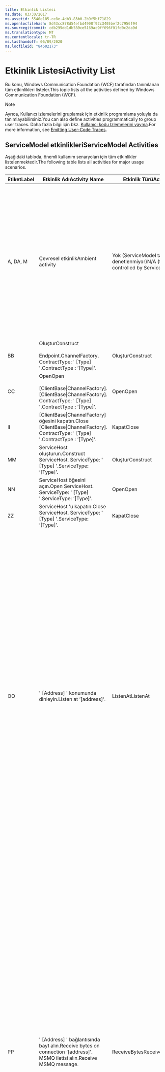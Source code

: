 ```yaml
---
title: Etkinlik Listesi
ms.date: 03/30/2017
ms.assetid: 5540e185-ce8e-4db3-83b0-2b9f5bf71829
ms.openlocfilehash: 8d43cc878d54efbd4908f92c3405bef2c7956f94
ms.sourcegitcommit: cdb295dd1db589ce5169ac9ff096f01fd0c2da9d
ms.translationtype: MT
ms.contentlocale: tr-TR
ms.lasthandoff: 06/09/2020
ms.locfileid: "84602173"
---
```

# <a name="activity-list"></a><span data-ttu-id="40936-102">Etkinlik Listesi</span><span class="sxs-lookup"><span data-stu-id="40936-102">Activity List</span></span>
<span data-ttu-id="40936-103">Bu konu, Windows Communication Foundation (WCF) tarafından tanımlanan tüm etkinlikleri listeler.</span><span class="sxs-lookup"><span data-stu-id="40936-103">This topic lists all the activities defined by Windows Communication Foundation (WCF).</span></span>  
  
> [!NOTE]
> <span data-ttu-id="40936-104">Ayrıca, Kullanıcı izlemelerini gruplamak için etkinlik programlama yoluyla da tanımlayabilirsiniz.</span><span class="sxs-lookup"><span data-stu-id="40936-104">You can also define activities programmatically to group user traces.</span></span> <span data-ttu-id="40936-105">Daha fazla bilgi için bkz. [Kullanıcı kodu Izlemelerini yayma](emitting-user-code-traces.md).</span><span class="sxs-lookup"><span data-stu-id="40936-105">For more information, see [Emitting User-Code Traces](emitting-user-code-traces.md).</span></span>  
  
## <a name="servicemodel-activities"></a><span data-ttu-id="40936-106">ServiceModel etkinlikleri</span><span class="sxs-lookup"><span data-stu-id="40936-106">ServiceModel Activities</span></span>  
 <span data-ttu-id="40936-107">Aşağıdaki tabloda, önemli kullanım senaryoları için tüm etkinlikler listelenmektedir.</span><span class="sxs-lookup"><span data-stu-id="40936-107">The following table lists all activities for major usage scenarios.</span></span>  
  
|<span data-ttu-id="40936-108">Etiket</span><span class="sxs-lookup"><span data-stu-id="40936-108">Label</span></span>|<span data-ttu-id="40936-109">Etkinlik Adı</span><span class="sxs-lookup"><span data-stu-id="40936-109">Activity Name</span></span>|<span data-ttu-id="40936-110">Etkinlik Türü</span><span class="sxs-lookup"><span data-stu-id="40936-110">Activity Type</span></span>|<span data-ttu-id="40936-111">Açıklama</span><span class="sxs-lookup"><span data-stu-id="40936-111">Description</span></span>|  
|-----------|-------------------|-------------------|-----------------|  
|<span data-ttu-id="40936-112">A, D</span><span class="sxs-lookup"><span data-stu-id="40936-112">A, M</span></span>|<span data-ttu-id="40936-113">Çevresel etkinlik</span><span class="sxs-lookup"><span data-stu-id="40936-113">Ambient activity</span></span>|<span data-ttu-id="40936-114">Yok (ServiceModel tarafından denetlenmiyor)</span><span class="sxs-lookup"><span data-stu-id="40936-114">N/A (this is not controlled by ServiceModel)</span></span>|<span data-ttu-id="40936-115">KIMLIĞI, ServiceModel koduna (istemci tarafı veya sunucu tarafı) yapılan herhangi bir çağrının önüne TLS olarak ayarlanmış olan etkinlik.</span><span class="sxs-lookup"><span data-stu-id="40936-115">The activity whose ID is set in TLS before any calls to ServiceModel code (client side or server side).</span></span><br /><br /> <span data-ttu-id="40936-116">Örnek: WCF istemcisi veya serviceHost üzerinde Open çağrısı yapılacak bir etkinlik. Open çağırılır.</span><span class="sxs-lookup"><span data-stu-id="40936-116">Example: An activity where  open is called on the WCF client or serviceHost.open is called.</span></span>|  
|<span data-ttu-id="40936-117">B</span><span class="sxs-lookup"><span data-stu-id="40936-117">B</span></span>|<span data-ttu-id="40936-118">Oluştur</span><span class="sxs-lookup"><span data-stu-id="40936-118">Construct</span></span><br /><br /> <span data-ttu-id="40936-119">Endpoint.</span><span class="sxs-lookup"><span data-stu-id="40936-119">ChannelFactory.</span></span> <span data-ttu-id="40936-120">ContractType: ' [Type] '.</span><span class="sxs-lookup"><span data-stu-id="40936-120">ContractType : ‘[Type]’.</span></span>|<span data-ttu-id="40936-121">Oluştur</span><span class="sxs-lookup"><span data-stu-id="40936-121">Construct</span></span>||  
|<span data-ttu-id="40936-122">C</span><span class="sxs-lookup"><span data-stu-id="40936-122">C</span></span>|<span data-ttu-id="40936-123">Open</span><span class="sxs-lookup"><span data-stu-id="40936-123">Open</span></span><br /><br /> <span data-ttu-id="40936-124">[ClientBase&#124;ChannelFactory].</span><span class="sxs-lookup"><span data-stu-id="40936-124">[ClientBase&#124;ChannelFactory].</span></span> <span data-ttu-id="40936-125">ContractType: ' [Type] '.</span><span class="sxs-lookup"><span data-stu-id="40936-125">ContractType : ‘[Type]’.</span></span>|<span data-ttu-id="40936-126">Open</span><span class="sxs-lookup"><span data-stu-id="40936-126">Open</span></span>||  
|<span data-ttu-id="40936-127">I</span><span class="sxs-lookup"><span data-stu-id="40936-127">I</span></span>|<span data-ttu-id="40936-128">[ClientBase&#124;ChannelFactory] öğesini kapatın.</span><span class="sxs-lookup"><span data-stu-id="40936-128">Close [ClientBase&#124;ChannelFactory].</span></span> <span data-ttu-id="40936-129">ContractType: ' [Type] '.</span><span class="sxs-lookup"><span data-stu-id="40936-129">ContractType : ‘[Type]’.</span></span>|<span data-ttu-id="40936-130">Kapat</span><span class="sxs-lookup"><span data-stu-id="40936-130">Close</span></span>||  
|<span data-ttu-id="40936-131">M</span><span class="sxs-lookup"><span data-stu-id="40936-131">M</span></span>|<span data-ttu-id="40936-132">ServiceHost oluşturun.</span><span class="sxs-lookup"><span data-stu-id="40936-132">Construct ServiceHost.</span></span> <span data-ttu-id="40936-133">ServiceType: ' [Type] '.</span><span class="sxs-lookup"><span data-stu-id="40936-133">ServiceType: ‘[Type]’.</span></span>|<span data-ttu-id="40936-134">Oluştur</span><span class="sxs-lookup"><span data-stu-id="40936-134">Construct</span></span>||  
|<span data-ttu-id="40936-135">N</span><span class="sxs-lookup"><span data-stu-id="40936-135">N</span></span>|<span data-ttu-id="40936-136">ServiceHost öğesini açın.</span><span class="sxs-lookup"><span data-stu-id="40936-136">Open ServiceHost.</span></span> <span data-ttu-id="40936-137">ServiceType: ' [Type] '.</span><span class="sxs-lookup"><span data-stu-id="40936-137">ServiceType: ‘[Type]’.</span></span>|<span data-ttu-id="40936-138">Open</span><span class="sxs-lookup"><span data-stu-id="40936-138">Open</span></span>||  
|<span data-ttu-id="40936-139">Z</span><span class="sxs-lookup"><span data-stu-id="40936-139">Z</span></span>|<span data-ttu-id="40936-140">ServiceHost 'u kapatın.</span><span class="sxs-lookup"><span data-stu-id="40936-140">Close ServiceHost.</span></span> <span data-ttu-id="40936-141">ServiceType: ' [Type] '.</span><span class="sxs-lookup"><span data-stu-id="40936-141">ServiceType: ‘[Type]’.</span></span>|<span data-ttu-id="40936-142">Kapat</span><span class="sxs-lookup"><span data-stu-id="40936-142">Close</span></span>||  
|<span data-ttu-id="40936-143">O</span><span class="sxs-lookup"><span data-stu-id="40936-143">O</span></span>|<span data-ttu-id="40936-144">' [Address] ' konumunda dinleyin.</span><span class="sxs-lookup"><span data-stu-id="40936-144">Listen at ‘[address]’.</span></span>|<span data-ttu-id="40936-145">ListenAt</span><span class="sxs-lookup"><span data-stu-id="40936-145">ListenAt</span></span>|<span data-ttu-id="40936-146">Bu ve sonraki etkinlik, aktarıma özeldir.</span><span class="sxs-lookup"><span data-stu-id="40936-146">This and the next activity are transport-specific.</span></span> <span data-ttu-id="40936-147">ListenAt etkinliği, kanal dinleyicisinin dinlediği adresle eşleşen içeriği temsil eder.</span><span class="sxs-lookup"><span data-stu-id="40936-147">The ListenAt activity represents the content that maps to the address where the channel listener listens at.</span></span> <span data-ttu-id="40936-148">MSMQ söz konusu olduğunda, kuyruk tek bir adresle eşlendiğinden sıranın kendisi bu değildir.</span><span class="sxs-lookup"><span data-stu-id="40936-148">In the case of MSMQ, it is the queue itself since the queue maps to one address.</span></span> <span data-ttu-id="40936-149">Bu etkinlik, MSMQ durumunda MSMQ iletileri için bağlantı yönelimli aktarımlara karşı gelen bağlantıları dinler.</span><span class="sxs-lookup"><span data-stu-id="40936-149">This activity listens for incoming connections in the case of connection-oriented transports, for MSMQ messages in the case of MSMQ.</span></span> <span data-ttu-id="40936-150">Bu etkinlik ServiceHost. Open () sırasında oluşturulur ve dinleyiciyi oluşturma ve atma ile ilgili izlemeleri ve tüm ReceiveBytes etkinliklerine aktarmayı içerir.</span><span class="sxs-lookup"><span data-stu-id="40936-150">This activity is created during ServiceHost.Open(), and contains the traces related to creating and disposing the listener, as well as transferring out to all ReceiveBytes activities.</span></span>|  
|<span data-ttu-id="40936-151">P</span><span class="sxs-lookup"><span data-stu-id="40936-151">P</span></span>|<span data-ttu-id="40936-152">' [Address] ' bağlantısında bayt alın.</span><span class="sxs-lookup"><span data-stu-id="40936-152">Receive bytes on connection ‘[address]’.</span></span> <span data-ttu-id="40936-153">MSMQ iletisi alın.</span><span class="sxs-lookup"><span data-stu-id="40936-153">Receive MSMQ message.</span></span>|<span data-ttu-id="40936-154">ReceiveBytes</span><span class="sxs-lookup"><span data-stu-id="40936-154">ReceiveBytes</span></span>|<span data-ttu-id="40936-155">Bu etkinlikte, sonunda bir WCF iletisi alacak veriler işlenir.</span><span class="sxs-lookup"><span data-stu-id="40936-155">In this activity, data that will eventually get a WCF message is processed.</span></span> <span data-ttu-id="40936-156">Gelen baytlar, bağlantıya dayalı taşıma veya http olması durumunda bekletilir.</span><span class="sxs-lookup"><span data-stu-id="40936-156">Incoming bytes are waited in the case of connection-oriented transport or http.</span></span> <span data-ttu-id="40936-157">TCP/adlandırılmış kanal için, bu etkinliğin ömrü bağlantı oluşturulduğu sırada oluşturulduğu gibi bağlantının kullanım süresidir.</span><span class="sxs-lookup"><span data-stu-id="40936-157">For TCP/named-pipe, the lifetime of this activity is the lifetime of the connection, as it is created when the connection is created.</span></span> <span data-ttu-id="40936-158">Http için bir ileti isteğinin kullanım ömrü ve ileti gönderildiğinde oluşturulur.</span><span class="sxs-lookup"><span data-stu-id="40936-158">For http, it is of the lifetime of a message request and is created when the message is sent.</span></span> <span data-ttu-id="40936-159">Bu etkinlik, varsa bağlantıyı oluşturma ve atma ile ilgili izlemeleri içerir ve tüm ileti (nesne) işleme etkinliklerine aktarır.</span><span class="sxs-lookup"><span data-stu-id="40936-159">This activity contains the traces related to creating and disposing the connection if applicable, as well as transfers out to all message (object) processing activities.</span></span><br /><br /> <span data-ttu-id="40936-160">MSMQ söz konusu olduğunda, MSMQ iletisinin alındığı etkinliktir.</span><span class="sxs-lookup"><span data-stu-id="40936-160">In the case of MSMQ, it is the activity where the MSMQ message is retrieved.</span></span>|  
|<span data-ttu-id="40936-161">Q</span><span class="sxs-lookup"><span data-stu-id="40936-161">Q</span></span>|<span data-ttu-id="40936-162">İşlem iletisi [sayı].</span><span class="sxs-lookup"><span data-stu-id="40936-162">Process message [number].</span></span> <span data-ttu-id="40936-163">(Yani, [Number], 1 ile başlayan tek bir artış değeridir.)</span><span class="sxs-lookup"><span data-stu-id="40936-163">(Note, [number] is a monotonically increasing value which starts at 1.)</span></span>|<span data-ttu-id="40936-164">ProcessMessage</span><span class="sxs-lookup"><span data-stu-id="40936-164">ProcessMessage</span></span>|<span data-ttu-id="40936-165">Gelen bir iletiyi işleyin.</span><span class="sxs-lookup"><span data-stu-id="40936-165">Process an incoming message.</span></span> <span data-ttu-id="40936-166">Bu etkinlik, bir WCF ileti nesnesi oluşturmak için tüm veriler (bayt, MSMQ iletisi) alındığında başlar.</span><span class="sxs-lookup"><span data-stu-id="40936-166">This activity starts when all the data (bytes, MSMQ message) are received to form a WCF message object.</span></span> <span data-ttu-id="40936-167">Bu etkinliğin içindeki izlemeler üst bilgi işlemeyle ilgilenir.</span><span class="sxs-lookup"><span data-stu-id="40936-167">Traces within this activity deal with header processing.</span></span><br /><br /> <span data-ttu-id="40936-168">Dağıtılabilir bir ileti biçimlendirilmişse, ServiceHost ProcessAction etkinliği ilgili etkinlik KIMLIĞI arandıktan sonra öğesine geçiş yapar.</span><span class="sxs-lookup"><span data-stu-id="40936-168">Once a message that can be dispatched is formed, the ServiceHost ProcessAction activity is switched to after looking up the corresponding Activity ID.</span></span>|  
|<span data-ttu-id="40936-169">D, S</span><span class="sxs-lookup"><span data-stu-id="40936-169">D, S</span></span>|<span data-ttu-id="40936-170">' [Action] ' eylemini işleyin.</span><span class="sxs-lookup"><span data-stu-id="40936-170">Process action ‘[action]’.</span></span>|<span data-ttu-id="40936-171">ProcessAction</span><span class="sxs-lookup"><span data-stu-id="40936-171">ProcessAction</span></span>|<span data-ttu-id="40936-172">İletiyi alma sırasında kullanıcı koduna ve gönderme sırasında ters sırada göndermek için taşıma/güvenlik/RM yığını aracılığıyla iletiyi işleyin.</span><span class="sxs-lookup"><span data-stu-id="40936-172">Process the message through the Transport/Security/RM stack for dispatching the message to user code on receive, and in the reverse order on send.</span></span><br /><br /> <span data-ttu-id="40936-173">Sunucuda, bu etkinlik "etkinlik yayma" yoluyla ileti üstbilgisinde gönderildiyse yayılan etkinlik KIMLIĞINI kullanır; Aksi takdirde, yeni bir GUID oluşturulur.</span><span class="sxs-lookup"><span data-stu-id="40936-173">On the server, this activity uses the propagated Activity ID if it is sent in the message header via "Activity Propagation"; otherwise, a new GUID is created.</span></span><br /><br /> <span data-ttu-id="40936-174">İstek/yanıt sözleşmeleri için yanıt iletisi de bu etkinlikte işlenir.</span><span class="sxs-lookup"><span data-stu-id="40936-174">The response message for request/reply contracts is also processed in that activity.</span></span>|  
|<span data-ttu-id="40936-175">T</span><span class="sxs-lookup"><span data-stu-id="40936-175">T</span></span>|<span data-ttu-id="40936-176">' [Icondikkatini. Operation] ' yürütün.</span><span class="sxs-lookup"><span data-stu-id="40936-176">Execute ‘[IContract.Operation]’.</span></span>|<span data-ttu-id="40936-177">ExecuteUserCode</span><span class="sxs-lookup"><span data-stu-id="40936-177">ExecuteUserCode</span></span>|<span data-ttu-id="40936-178">Hizmet tarafında gönderdikten sonra Kullanıcı kodunu yürütün.</span><span class="sxs-lookup"><span data-stu-id="40936-178">Execute user code after dispatch on the service side.</span></span> <span data-ttu-id="40936-179">Bu etkinlik, Kullanıcı tarafından sağlanan koddan ServiceHost kodunu belirtmek için bir sınır sağlar.</span><span class="sxs-lookup"><span data-stu-id="40936-179">This activity provides a boundary to delineate ServiceHost code from user-provided code.</span></span>|  
  
## <a name="security-activities"></a><span data-ttu-id="40936-180">Güvenlik etkinlikleri</span><span class="sxs-lookup"><span data-stu-id="40936-180">Security Activities</span></span>  
 <span data-ttu-id="40936-181">Aşağıdaki tabloda güvenlik ile ilgili tüm etkinlikler listelenmektedir.</span><span class="sxs-lookup"><span data-stu-id="40936-181">The following table lists all activities related to Security.</span></span>  
  
|<span data-ttu-id="40936-182">Etkinlik Adı</span><span class="sxs-lookup"><span data-stu-id="40936-182">Activity Name</span></span>|<span data-ttu-id="40936-183">Etkinlik Türü</span><span class="sxs-lookup"><span data-stu-id="40936-183">Activity Type</span></span>|<span data-ttu-id="40936-184">Açıklama</span><span class="sxs-lookup"><span data-stu-id="40936-184">Description</span></span>|  
|-------------------|-------------------|-----------------|  
|<span data-ttu-id="40936-185">Güvenli oturum ayarla</span><span class="sxs-lookup"><span data-stu-id="40936-185">Setup secure session</span></span>|<span data-ttu-id="40936-186">SetupSecurity</span><span class="sxs-lookup"><span data-stu-id="40936-186">SetupSecurity</span></span>|<span data-ttu-id="40936-187">Yalnızca istemci tarafında bulunur.</span><span class="sxs-lookup"><span data-stu-id="40936-187">Exists on the client side only.</span></span> <span data-ttu-id="40936-188">Kimlik doğrulaması için tüm RST \*/SCT değişimlerinin yanı sıra güvenlik bağlamını ayarlamaya da sahiptir.</span><span class="sxs-lookup"><span data-stu-id="40936-188">Contains all RST\*/SCT exchanges for authentication and setting the security context.</span></span> <span data-ttu-id="40936-189">`propagateActivity` = `true` Bu etkinlik, hizmetin karşılık gelen işlem eylemi RST \* /SCT etkinlikleriyle birleştirilir.</span><span class="sxs-lookup"><span data-stu-id="40936-189">If `propagateActivity`=`true`, this activity is merged with the service’s corresponding Process Action RST\*/SCT activities.</span></span>|  
|<span data-ttu-id="40936-190">Güvenli oturumu Kapat</span><span class="sxs-lookup"><span data-stu-id="40936-190">Close secure session</span></span>|<span data-ttu-id="40936-191">SetupSecurity</span><span class="sxs-lookup"><span data-stu-id="40936-191">SetupSecurity</span></span>|<span data-ttu-id="40936-192">İstemci tarafında bulunur.</span><span class="sxs-lookup"><span data-stu-id="40936-192">Exists on the client side.</span></span> <span data-ttu-id="40936-193">Güvenli oturumu kapatmak için Iptal iletisi değişimini içerir.</span><span class="sxs-lookup"><span data-stu-id="40936-193">Contains the Cancel message exchange for closing the secure session.</span></span> <span data-ttu-id="40936-194">`propagateActivity` = `true` Bu etkinlik, hizmetten "iptal" işlem eylemiyle birleştirilir.</span><span class="sxs-lookup"><span data-stu-id="40936-194">If `propagateActivity`=`true`, this activity is merged with the Process Action "Cancel" from the service.</span></span>|  
  
 <span data-ttu-id="40936-195">Aşağıdaki tabloda, COM+ ile ilgili tüm etkinlikler listelenmektedir.</span><span class="sxs-lookup"><span data-stu-id="40936-195">The following table lists all activities related to COM+.</span></span>  
  
|<span data-ttu-id="40936-196">Etkinlik Adı</span><span class="sxs-lookup"><span data-stu-id="40936-196">Activity Name</span></span>|<span data-ttu-id="40936-197">Etkinlik Türü</span><span class="sxs-lookup"><span data-stu-id="40936-197">Activity Type</span></span>|<span data-ttu-id="40936-198">Açıklama</span><span class="sxs-lookup"><span data-stu-id="40936-198">Description</span></span>|  
|-------------------|-------------------|-----------------|  
|<span data-ttu-id="40936-199">COM+ örneği oluştur</span><span class="sxs-lookup"><span data-stu-id="40936-199">Create COM+ instance</span></span>|<span data-ttu-id="40936-200">TransferToCOMPlus</span><span class="sxs-lookup"><span data-stu-id="40936-200">TransferToCOMPlus</span></span>|<span data-ttu-id="40936-201">WCF kodundan gelen her COM+ çağrısı için 1 etkinlik örneği</span><span class="sxs-lookup"><span data-stu-id="40936-201">1 activity instance for each COM+ call from WCF code</span></span>|  
|<span data-ttu-id="40936-202">COM+ yürütme\<operation></span><span class="sxs-lookup"><span data-stu-id="40936-202">Execute COM+ \<operation></span></span>|<span data-ttu-id="40936-203">TransferToCOMPlus</span><span class="sxs-lookup"><span data-stu-id="40936-203">TransferToCOMPlus</span></span>|<span data-ttu-id="40936-204">WCF kodundan gelen her COM+ çağrısı için 1 etkinlik örneği</span><span class="sxs-lookup"><span data-stu-id="40936-204">1 activity instance for each COM+ call from WCF code</span></span>|  
  
## <a name="wmi-activities"></a><span data-ttu-id="40936-205">WMI etkinlikleri</span><span class="sxs-lookup"><span data-stu-id="40936-205">WMI Activities</span></span>  
 <span data-ttu-id="40936-206">Aşağıdaki tabloda WMI ile ilgili tüm etkinlikler listelenmektedir.</span><span class="sxs-lookup"><span data-stu-id="40936-206">The following table lists all activities related to WMI.</span></span>  
  
|<span data-ttu-id="40936-207">Etkinlik Adı</span><span class="sxs-lookup"><span data-stu-id="40936-207">Activity Name</span></span>|<span data-ttu-id="40936-208">Etkinlik Türü</span><span class="sxs-lookup"><span data-stu-id="40936-208">Activity Type</span></span>|<span data-ttu-id="40936-209">Açıklama</span><span class="sxs-lookup"><span data-stu-id="40936-209">Description</span></span>|  
|-------------------|-------------------|-----------------|  
|<span data-ttu-id="40936-210">WMI Get</span><span class="sxs-lookup"><span data-stu-id="40936-210">WMI get</span></span>|<span data-ttu-id="40936-211">Wgetobject</span><span class="sxs-lookup"><span data-stu-id="40936-211">WMIGetObject</span></span>|<span data-ttu-id="40936-212">Kullanıcı WMI 'dan veri alıyor.</span><span class="sxs-lookup"><span data-stu-id="40936-212">User is retrieving data from WMI.</span></span>|  
|<span data-ttu-id="40936-213">WMI put</span><span class="sxs-lookup"><span data-stu-id="40936-213">WMI put</span></span>|<span data-ttu-id="40936-214">Wmiputınstance</span><span class="sxs-lookup"><span data-stu-id="40936-214">WmiPutInstance</span></span>|<span data-ttu-id="40936-215">Kullanıcı WMI ile verileri güncelleştiriyor.</span><span class="sxs-lookup"><span data-stu-id="40936-215">User is updating data with WMI.</span></span>|
